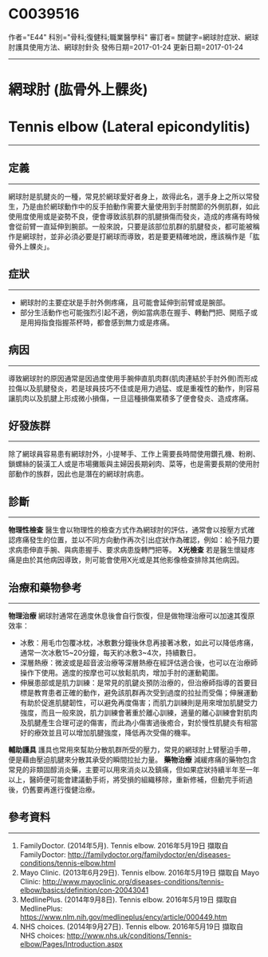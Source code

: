 # C0039516
作者="E44"
科別="骨科;復健科;職業醫學科"
審訂者=
關鍵字=網球肘症狀、網球肘護具使用方法、網球肘針灸
發佈日期=2017-01-24
更新日期=2017-01-24

----------
# 網球肘 (肱骨外上髁炎)
# Tennis elbow (Lateral epicondylitis)
----------
## 定義
----------

網球肘是肌腱炎的一種，常見於網球愛好者身上，故得此名，選手身上之所以常發生，乃是由於網球動作中的反手拍動作需要大量使用到手肘關節的外側肌群，如此使用度使用或是姿勢不良，便會導致該肌群的肌腱損傷而發炎，造成的疼痛有時候會從前臂一直延伸到腕部。一般來說，只要是該部位肌群的肌腱發炎，都可能被稱作是網球肘，並非必須必要是打網球而導致，若是要更精確地說，應該稱作是「肱骨外上髁炎」。

## 症狀
----------
- 網球肘的主要症狀是手肘外側疼痛，且可能會延伸到前臂或是腕部。
- 部分生活動作也可能強烈引起不適，例如當病患在握手、轉動門把、開瓶子或是用拇指食指握茶杯時，都會感到無力或是疼痛。
## 病因
----------

導致網球肘的原因通常是因過度使用手腕伸直肌肉群(肌肉連結於手肘外側)而形成拉傷以及肌腱發炎，若是球員技巧不佳或是用力過猛、或是重複性的動作，則容易讓肌肉以及肌腱上形成微小損傷，一旦這種損傷累積多了便會發炎、造成疼痛。

## 好發族群
----------

除了網球員容易患有網球肘外，小提琴手、工作上需要長時間使用鑽孔機、粉刷、鎖螺絲的裝潢工人或是市場攤販與主婦因長期剁肉、菜等，也是需要長期的使用肘部動作的族群，因此也是潛在的網球肘病患。

## 診斷
----------

**物理性檢查**
醫生會以物理性的檢查方式作為網球肘的評估，通常會以按壓方式確認疼痛發生的位置，並以不同方向動作再次引出症狀作為確認，例如：給予阻力要求病患伸直手腕、與病患握手、要求病患旋轉門把等。
**X光檢查**
若是醫生懷疑疼痛是由於其他病因導致，則可能會使用X光或是其他影像檢查排除其他病因。

## 治療和藥物參考
----------

**物理治療**
網球肘通常在適度休息後會自行恢復，但是做物理治療可以加速其復原效率：

- 冰敷：用毛巾包覆冰枕，冰敷數分鐘後休息再接著冰敷，如此可以降低疼痛，通常一次冰敷15~20分鐘，每天約冰敷3~4次，持續數日。
- 深層熱療：微波或是超音波治療等深層熱療在經評估適合後，也可以在治療師操作下使用。適度的按摩也可以放鬆肌肉，增加手肘的運動範圍。
- 伸展患部或是肌力訓練：是常見的肌鍵炎預防治療的，但治療師指導的首要目標是教育患者正確的動作，避免該肌群再次受到過度的拉扯而受傷；伸展運動有助於促進肌腱韌性，可以避免再度傷害；而肌力訓練則是用來增加肌腱受力強度，而且一般來說，肌力訓練會著重於離心訓練，適量的離心訓練會對肌肉及肌腱產生合理可逆的傷害，而此為小傷害過後癒合，對於慢性肌腱炎有相當好的療效並且可以增加肌腱強度，降低再次受傷的機率。

**輔助護具**
護具也常用來幫助分散肌群所受的壓力，常見的網球肘上臂壓迫手帶，便是藉由壓迫肌腱來分散其承受的瞬間拉扯力量。
**藥物治療**
減緩疼痛的藥物包含常見的非類固醇消炎藥，主要可以用來消炎以及鎮痛，但如果症狀持續半年至一年以上，醫師便可能會建議動手術，將受損的組織移除，重新修補，但動完手術過後，仍舊要再進行復健治療。

## 參考資料
----------
1. FamilyDoctor. (2014年5月). Tennis elbow. 2016年5月19日 擷取自 FamilyDoctor: 
  http://familydoctor.org/familydoctor/en/diseases-conditions/tennis-elbow.html
2. Mayo Clinic. (2013年6月29日). Tennis elbow. 2016年5月19日 擷取自 Mayo Clinic: 
  http://www.mayoclinic.org/diseases-conditions/tennis-elbow/basics/definition/con-20043041
3. MedlinePlus. (2014年9月8日). Tennis elbow. 2016年5月19日 擷取自 MedlinePlus: 
  https://www.nlm.nih.gov/medlineplus/ency/article/000449.htm
4. NHS choices. (2014年9月27日). Tennis elbow. 2016年5月19日 擷取自 NHS choices: 
  http://www.nhs.uk/conditions/Tennis-elbow/Pages/Introduction.aspx

 
 
 
 
 


